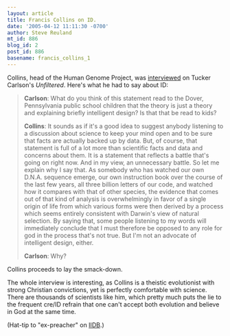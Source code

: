 ```yaml
---
layout: article
title: Francis Collins on ID.
date: '2005-04-12 11:11:30 -0700'
author: Steve Reuland
mt_id: 886
blog_id: 2
post_id: 886
basename: francis_collins_1
---
```

Collins, head of the Human Genome Project, was [interviewed](http://www.pbs.org/tuckercarlson/thisweek/firstup_transcripts.html) on Tucker Carlson's _Unfiltered_.  Here's what he had to say about ID:

> **Carlson**: What do you think of this statement read to the Dover, Pennsylvania public school children that the theory is just a theory and explaining briefly intelligent design? Is that that be read to kids?
> 
> **Collins**: It sounds as if it's a good idea to suggest anybody listening to a discussion about science to keep your mind open and to be sure that facts are actually backed up by data. But, of course, that statement is full of a lot more than scientific facts and data and concerns about them. It is a statement that reflects a battle that's going on right now. And in my view, an unnecessary battle. So let me explain why I say that. As somebody who has watched our own D.N.A. sequence emerge, our own instruction book over the course of the last few years, all three billion letters of our code, and watched how it compares with that of other species, the evidence that comes out of that kind of analysis is overwhelmingly in favor of a single origin of life from which various forms were then derived by a process which seems entirely consistent with Darwin's view of natural selection. By saying that, some people listening to my words will immediately conclude that I must therefore be opposed to any role for god in the process that's not true. But I'm not an advocate of intelligent design, either.
> 
> **Carlson**: Why?

Collins proceeds to lay the smack-down.

The whole interview is interesting, as Collins is a theistic evolutionist with strong Christian convictions, yet is perfectly comfortable with science.  There are thousands of scientists like him, which pretty much puts the lie to the frequent cre/ID refrain that one can't accept both evolution and believe in God at the same time.  

(Hat-tip to "ex-preacher" on [IIDB](http://www.iidb.org/vbb/showthread.php?t=121800).)
